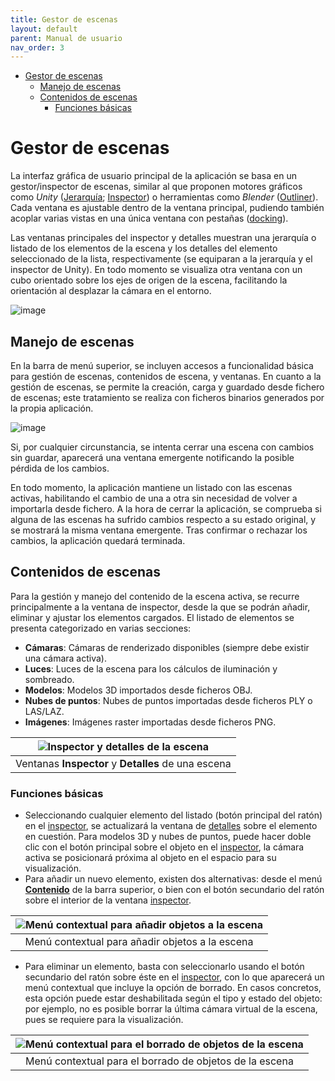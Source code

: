 ```yaml
---
title: Gestor de escenas
layout: default
parent: Manual de usuario
nav_order: 3
---
```


- [Gestor de escenas](#gestor-de-escenas)
  - [Manejo de escenas](#manejo-de-escenas)
  - [Contenidos de escenas](#contenidos-de-escenas)
    - [Funciones básicas](#funciones-básicas)


# Gestor de escenas

La interfaz gráfica de usuario principal de la aplicación se basa en un gestor/inspector de escenas, similar al que proponen motores gráficos como *Unity* ([Jerarquía](https://docs.unity3d.com/Manual/Hierarchy.html); [Inspector](https://docs.unity3d.com/Manual/UsingTheInspector.html)) o herramientas como *Blender* ([Outliner](https://docs.blender.org/manual/en/2.80/editors/outliner.html)). Cada ventana es ajustable dentro de la ventana principal, pudiendo también acoplar varias vistas en una única ventana con pestañas ([docking](https://github.com/ocornut/imgui/issues/2109)).

Las ventanas principales del inspector y detalles muestran una jerarquía o listado de los elementos de la escena y los detalles del elemento seleccionado de la lista, respectivamente (se equiparan a la jerarquía y el inspector de Unity). En todo momento se visualiza otra ventana con un cubo orientado sobre los ejes de origen de la escena, facilitando la orientación al desplazar la cámara en el entorno.

![image](../Assets/Images/scenes_overview.png)

## Manejo de escenas

En la barra de menú superior, se incluyen accesos a funcionalidad básica para gestión de escenas, contenidos de escena, y ventanas. En cuanto a la gestión de escenas, se permite la creación, carga y guardado desde fichero de escenas; este tratamiento se realiza con ficheros binarios generados por la propia aplicación.

![image](../Assets/Images/scenes_manage.png)

Si, por cualquier circunstancia, se intenta cerrar una escena con cambios sin guardar, aparecerá una ventana emergente notificando la posible pérdida de los cambios.

En todo momento, la aplicación mantiene un listado con las escenas activas, habilitando el cambio de una a otra sin necesidad de volver a importarla desde fichero. A la hora de cerrar la aplicación, se comprueba si alguna de las escenas ha sufrido cambios respecto a su estado original, y se mostrará la misma ventana emergente. Tras confirmar o rechazar los cambios, la aplicación quedará terminada.

## Contenidos de escenas

Para la gestión y manejo del contenido de la escena activa, se recurre principalmente a la ventana de inspector, desde la que se podrán añadir, eliminar y ajustar los elementos cargados. El listado de elementos se presenta categorizado en varias secciones:

* **Cámaras**: Cámaras de renderizado disponibles (siempre debe existir una cámara activa).
* **Luces**: Luces de la escena para los cálculos de iluminación y sombreado.
* **Modelos**: Modelos 3D importados desde ficheros OBJ.
* **Nubes de puntos**: Nubes de puntos importadas desde ficheros PLY o LAS/LAZ.
* **Imágenes**: Imágenes raster importadas desde ficheros PNG.

|![Inspector y detalles de la escena](../Assets/Images/scenes_inspector.png)|
|:-:|
|Ventanas **Inspector** y **Detalles** de una escena|

### Funciones básicas

* Seleccionando cualquier elemento del listado (botón principal del ratón) en el <ins>inspector</ins>, se actualizará la ventana de <ins>detalles</ins> sobre el elemento en cuestión. Para modelos 3D y nubes de puntos, puede hacer doble clic con el botón principal sobre el objeto en el <ins>inspector</ins>, la cámara activa se posicionará próxima al objeto en el espacio para su visualización.
* Para añadir un nuevo elemento, existen dos alternativas: desde el menú <ins>**Contenido**</ins> de la barra superior, o bien con el botón secundario del ratón sobre el interior de la ventana <ins>inspector</ins>.

|![Menú contextual para añadir objetos a la escena](../Assets/Images/scenes_newinspector.png)|
|:-:|
|Menú contextual para añadir objetos a la escena|

* Para eliminar un elemento, basta con seleccionarlo usando el botón secundario del ratón sobre éste en el <ins>inspector</ins>, con lo que aparecerá un menú contextual que incluye la opción de borrado. En casos concretos, esta opción puede estar deshabilitada según el tipo y estado del objeto: por ejemplo, no es posible borrar la última cámara virtual de la escena, pues se requiere para la visualización.

|![Menú contextual para el borrado de objetos de la escena](../Assets/Images/scenes_deleteinspector.png)|
|:-:|
|Menú contextual para el borrado de objetos de la escena|

